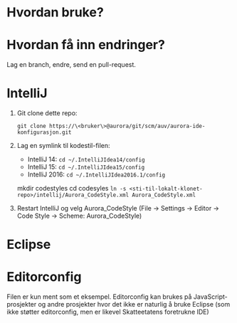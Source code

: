 # Hvordan bruke?

# Hvordan få inn endringer?

Lag en branch, endre, send en pull-request.

# IntelliJ

1. Git clone dette repo:

    ```
    git clone https://\<bruker\>@aurora/git/scm/auv/aurora-ide-konfigurasjon.git
    ```
2. Lag en symlink til kodestil-filen:
    * IntelliJ 14:   `cd ~/.IntelliJIdea14/config`
    * IntelliJ 15:   `cd ~/.IntelliJIdea15/config`
    * IntelliJ 2016: `cd ~/.IntelliJIdea2016.1/config`

	mkdir codestyles
	cd codesyles
        `ln -s <sti-til-lokalt-klonet-repo>/intellij/Aurora_CodeStyle.xml Aurora_CodeStyle.xml`


3. Restart IntelliJ og velg Aurora_CodeStyle (File -> Settings -> Editor -> Code Style -> Scheme: Aurora_CodeStyle)

# Eclipse

# Editorconfig

Filen er kun ment som et eksempel. Editorconfig kan brukes på JavaScript-prosjekter
og andre prosjekter hvor det ikke er naturlig å bruke Eclipse (som ikke støtter
editorconfig, men er likevel Skatteetatens foretrukne IDE)
